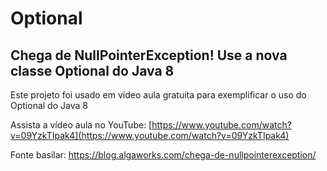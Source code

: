 # Optional
## Chega de NullPointerException! Use a nova classe Optional do Java 8

Este projeto foi usado em vídeo aula gratuita para exemplificar
o uso do Optional do Java 8

Assista a vídeo aula no YouTube: [https://www.youtube.com/watch?v=09YzkTIpak4](https://www.youtube.com/watch?v=09YzkTIpak4)


Fonte basilar: https://blog.algaworks.com/chega-de-nullpointerexception/
